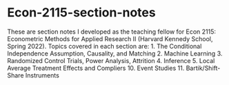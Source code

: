 # Econ-2115-section-notes

These are section notes I developed as the teaching fellow for Econ 2115: Econometric Methods for Applied Research II (Harvard Kennedy School, Spring 2022). Topics covered in each section are:
1\. The Conditional Independence Assumption, Causality, and Matching
2\. Machine Learning
3\. Randomized Control Trials, Power Analysis, Attrition
4\. Inference
5\. Local Average Treatment Effects and Compliers
10\. Event Studies
11\. Bartik/Shift-Share Instruments
